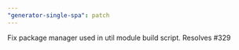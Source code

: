```yaml
---
"generator-single-spa": patch
---
```


Fix package manager used in util module build script. Resolves #329
